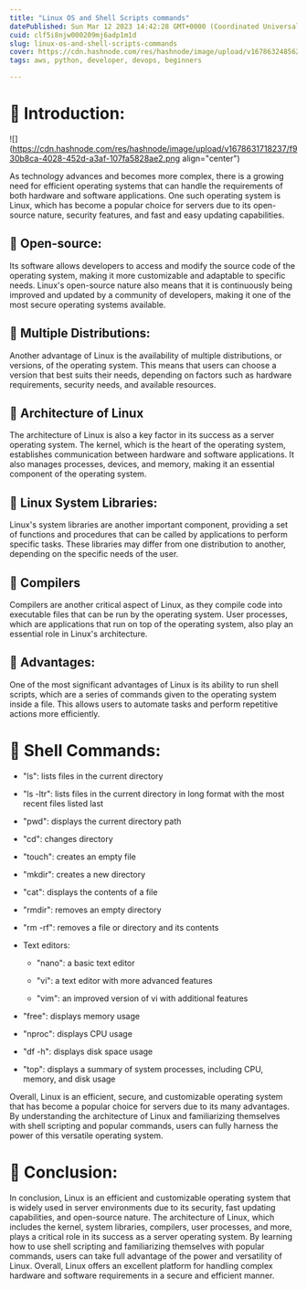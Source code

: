 ```yaml
---
title: "Linux OS and Shell Scripts commands"
datePublished: Sun Mar 12 2023 14:42:28 GMT+0000 (Coordinated Universal Time)
cuid: clf5i8njw000209mj6adp1m1d
slug: linux-os-and-shell-scripts-commands
cover: https://cdn.hashnode.com/res/hashnode/image/upload/v1678632485621/d02c16d5-4a4e-4b06-8261-f665e781042e.jpeg
tags: aws, python, developer, devops, beginners

---
```


# **📍 Introduction:**

![](https://cdn.hashnode.com/res/hashnode/image/upload/v1678631718237/f930b8ca-4028-452d-a3af-107fa5828ae2.png align="center")

As technology advances and becomes more complex, there is a growing need for efficient operating systems that can handle the requirements of both hardware and software applications. One such operating system is Linux, which has become a popular choice for servers due to its open-source nature, security features, and fast and easy updating capabilities.

## **🔹** Open-source:

Its software allows developers to access and modify the source code of the operating system, making it more customizable and adaptable to specific needs. Linux's open-source nature also means that it is continuously being improved and updated by a community of developers, making it one of the most secure operating systems available.

## **🔹** Multiple Distributions:

Another advantage of Linux is the availability of multiple distributions, or versions, of the operating system. This means that users can choose a version that best suits their needs, depending on factors such as hardware requirements, security needs, and available resources.

## **🔹** Architecture of Linux

The architecture of Linux is also a key factor in its success as a server operating system. The kernel, which is the heart of the operating system, establishes communication between hardware and software applications. It also manages processes, devices, and memory, making it an essential component of the operating system.

## **🔹** Linux System Libraries:

Linux's system libraries are another important component, providing a set of functions and procedures that can be called by applications to perform specific tasks. These libraries may differ from one distribution to another, depending on the specific needs of the user.

## **🔹** Compilers

Compilers are another critical aspect of Linux, as they compile code into executable files that can be run by the operating system. User processes, which are applications that run on top of the operating system, also play an essential role in Linux's architecture.

## **🔹** Advantages:

One of the most significant advantages of Linux is its ability to run shell scripts, which are a series of commands given to the operating system inside a file. This allows users to automate tasks and perform repetitive actions more efficiently.

# **📍 Shell Commands:**

* "ls": lists files in the current directory
    
* "ls -ltr": lists files in the current directory in long format with the most recent files listed last
    
* "pwd": displays the current directory path
    
* "cd": changes directory
    
* "touch": creates an empty file
    
* "mkdir": creates a new directory
    
* "cat": displays the contents of a file
    
* "rmdir": removes an empty directory
    
* "rm -rf": removes a file or directory and its contents
    
* Text editors:
    
    * "nano": a basic text editor
        
    * "vi": a text editor with more advanced features
        
    * "vim": an improved version of vi with additional features
        
* "free": displays memory usage
    
* "nproc": displays CPU usage
    
* "df -h": displays disk space usage
    
* "top": displays a summary of system processes, including CPU, memory, and disk usage
    

Overall, Linux is an efficient, secure, and customizable operating system that has become a popular choice for servers due to its many advantages. By understanding the architecture of Linux and familiarizing themselves with shell scripting and popular commands, users can fully harness the power of this versatile operating system.

# **📍 Conclusion:**

In conclusion, Linux is an efficient and customizable operating system that is widely used in server environments due to its security, fast updating capabilities, and open-source nature. The architecture of Linux, which includes the kernel, system libraries, compilers, user processes, and more, plays a critical role in its success as a server operating system. By learning how to use shell scripting and familiarizing themselves with popular commands, users can take full advantage of the power and versatility of Linux. Overall, Linux offers an excellent platform for handling complex hardware and software requirements in a secure and efficient manner.